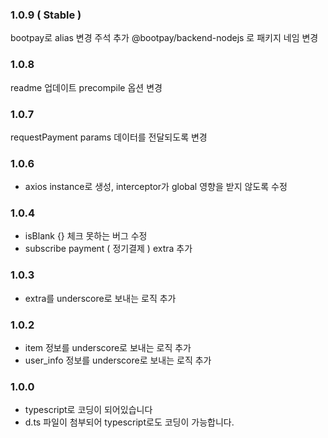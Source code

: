 
### 1.0.9 ( Stable )
bootpay로 alias 변경 
주석 추가 
@bootpay/backend-nodejs 로 패키지 네임 변경 

### 1.0.8
readme 업데이트 
precompile 옵션 변경

### 1.0.7 
requestPayment params 데이터를 전달되도록 변경

### 1.0.6
* axios instance로 생성, interceptor가 global 영향을 받지 않도록 수정

### 1.0.4 
* isBlank {} 체크 못하는 버그 수정
* subscribe payment ( 정기결제 ) extra 추가

### 1.0.3 
* extra를 underscore로 보내는 로직 추가

### 1.0.2 
* item 정보를 underscore로 보내는 로직 추가
* user_info 정보를 underscore로 보내는 로직 추가 

### 1.0.0 
* typescript로 코딩이 되어있습니다
* d.ts 파일이 첨부되어 typescript로도 코딩이 가능합니다.